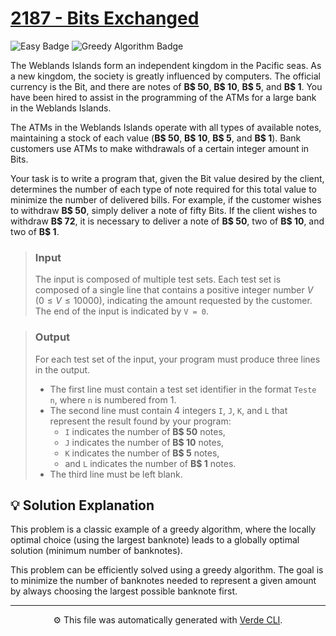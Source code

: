# [2187 - Bits Exchanged](https://www.beecrowd.com.br/repository/UOJ_2187_en.html)

<img alt="Easy Badge" src="https://img.shields.io/badge/Easy-%231a7f37?style=for-the-badge">
<img alt="Greedy Algorithm Badge" src="https://img.shields.io/badge/Greedy%20Algorithm-%238250df?style=for-the-badge">

The Weblands Islands form an independent kingdom in the Pacific seas. As a new kingdom, the society is greatly influenced by computers. The official currency is the Bit, and there are notes of **B$ 50**, **B$ 10**, **B$ 5**, and **B$ 1**. You have been hired to assist in the programming of the ATMs for a large bank in the Weblands Islands.

The ATMs in the Weblands Islands operate with all types of available notes, maintaining a stock of each value (**B$ 50**, **B$ 10**, **B$ 5**, and **B$ 1**). Bank customers use ATMs to make withdrawals of a certain integer amount in Bits.

Your task is to write a program that, given the Bit value desired by the client, determines the number of each type of note required for this total value to minimize the number of delivered bills. For example, if the customer wishes to withdraw **B$ 50**, simply deliver a note of fifty Bits. If the client wishes to withdraw **B$ 72**, it is necessary to deliver a note of **B$ 50**, two of **B$ 10**, and two of **B$ 1**.

> ### Input
> The input is composed of multiple test sets. Each test set is composed of a single line that contains a positive integer number $V$ $(0 ≤ V ≤ 10000)$, indicating the amount requested by the customer. The end of the input is indicated by `V = 0`.

> ### Output
> For each test set of the input, your program must produce three lines in the output.
> - The first line must contain a test set identifier in the format `Teste n`, where `n` is numbered from 1.
> - The second line must contain 4 integers `I`, `J`, `K`, and `L` that represent the result found by your program:
>   - `I` indicates the number of **B$ 50** notes,
>   - `J` indicates the number of **B$ 10** notes,
>   - `K` indicates the number of **B$ 5** notes,
>   - and `L` indicates the number of **B$ 1** notes.
> - The third line must be left blank.

## 💡 Solution Explanation
This problem is a classic example of a greedy algorithm, where the locally optimal choice (using the largest banknote) leads to a globally optimal solution (minimum number of banknotes).

This problem can be efficiently solved using a greedy algorithm. The goal is to minimize the number of banknotes needed to represent a given amount by always choosing the largest possible banknote first.

---
<p align="center">
	⚙️ This file was automatically generated with <a href="https://github.com/andreeluis/verde-cli">Verde CLI</a>.
</p>